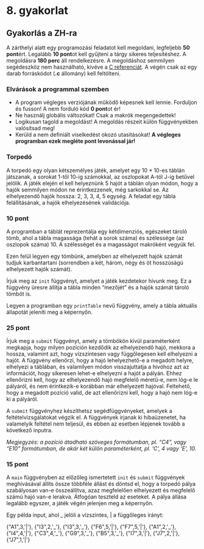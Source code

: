 # 8. gyakorlat

## Gyakorlás a ZH-ra

A zárthelyi alatt egy programozási feladatot kell megoldani, legfeljebb **50 pont**ért. Legalább **10 pont**ot kell gyűjteni a tárgy sikeres teljesítéshez. A megoldásra **180 perc** áll rendelkezésre. A megoldáshoz semmilyen segédeszköz nem használható, kivéve a [C referenciát](https://en.cppreference.com/w/c). A végén csak az egy darab forráskódot (**.c** állomány) kell feltölteni.

### Elvárások a programmal szemben
- A program végleges verziójának működő képesnek kell lennie. Forduljon és fusson! A nem forduló kód **0 pont**ot ér!
- Ne használj globális változókat! Csak a makrók megengedettek!
- Logikusan tagold a megoldást! A megoldás részeit külön függvényekben valósítsad meg!
- Kerüld a nem definiált viselkedést okozó utasításokat! **A végleges programban ezek megléte pont levonással jár!**


### Torpedó 

A torpedó egy olyan kétszemélyes játék, amelyet egy 10 * 10-es táblán játszanak, a sorokat 1-től 10-ig számokkal, az oszlopokat A-tól J-ig betűvel jelölik. A játék elején el kell helyeznünk 5 hajót a táblán olyan módon, hogy a hajók semmilyen módon ne érintkezzenek, még sarkokkal se. Az elhelyezendő hajók hossza: 2, 3, 3, 4, 5 egység. A feladat egy tábla felállításának, a hajók elhelyezésének validációja.


### 10 pont

A programban a táblát reprezentálja egy kétdimenziós, egészeket tároló tömb, ahol a tábla magassága (tehát a sorok száma) és szélessége (az oszlopok száma) 10.  A szélességet és a magasságot makróként vegyük fel.

Ezen felül legyen egy tömbünk, amelyben az elhelyezett hajók számát tudjuk karbantartani (sorrendben a két, három, négy és öt hosszúságú elhelyezett hajók számát).

Írjuk meg az `init` függvényt, amelyet a játék kezdetekor hívunk meg. Ez a függvény üresre állítja a tábla minden “mezőjét” és a hajók számát tároló tömböt is.

Legyen a programban egy `printTable` nevű függvény, amely a tábla aktuális állapotát jeleníti meg a képernyőn.


### 25 pont

Írjuk meg a `submit` függvényt, amely a tömbökön kívül paraméterként megkapja, hogy milyen pozíción kezdődik az elhelyezendő hajó, mekkora a hossza, valamint azt, hogy vízszintesen vagy függőlegesen kell elhelyezni a hajót. A függvény ellenőrzi, hogy a hajó lehelyezhető-e a megadott helyre, elhelyezi a táblában, és valamilyen módon visszajuttatja a hívóhoz azt az információt, hogy sikeresen lehet-e elhelyezni a hajót a pályán. Ehhez ellenőrizni kell, hogy az elhelyezendő hajó megfelelő méretű-e, nem lóg-e le pályáról, és nem érintkezik-e korábban már elhelyezett hajóval. Feltehető, hogy a megadott pozíció valid, de azt ellenőrizni kell, hogy a hajó nem lóg-e ki a pályáról.

A `submit` függvényhez készíthetsz segédfüggvényeket, amelyek a feltételvizsgálatokat végzik el. A függvények írjanak ki hibaüzenetet, ha valamelyik feltétel nem teljesül, és ebben az esetben lépjenek tovább a következő inputra.

*Megjegyzés: a pozíció átadható szöveges formátumban, pl. “C4”, vagy “E10” formátumban, de akár két külön paraméterként, pl. ‘C’, 4 vagy ‘E’, 10.*


### 15 pont

A `main` függvényben az előzőleg ismertetett `init` és `submit` függvények meghívásával állíts össze többféle állást és döntsd el, hogy a torpedó pálya szabályosan van-e összeállítva, azaz megfelelően elhelyezett és megfelelő számú hajó van-e lerakva. Átfogóan teszteld az eseteket. A pálya állása legalább egyszer, a játék végén jelenjen meg a képernyőn.

Egy példa input, ahol _ jelöli a vízszintes, | a függőleges irányt:

{"A1",3,'|'}, {"I3",2,'\_'}, {"I3",3,'\_'}, {"F6",5,'|'}, {"F7",5,'|'},
{"A1",2,'\_'}, {"I4",4,'|'}, {"C3",4,'\_'}, {"G9",3,'\_'}, {"B5",3,'\_'},
{"I7",3,'|'}, {"J7",2,'|'}, {"J7",1,'|'}